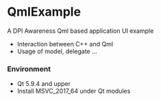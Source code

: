 # QmlExample
A DPI Awareness Qml based application UI example

- Interaction between C++ and Qml
- Usage of model, delegate ...

### Environment
- Qt 5.9.4 and upper
- Install MSVC_2017_64 under Qt modules
